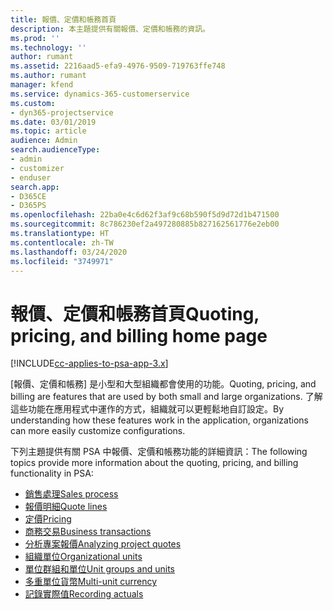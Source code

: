```yaml
---
title: 報價、定價和帳務首頁
description: 本主題提供有關報價、定價和帳務的資訊。
ms.prod: ''
ms.technology: ''
author: rumant
ms.assetid: 2216aad5-efa9-4976-9509-719763ffe748
ms.author: rumant
manager: kfend
ms.service: dynamics-365-customerservice
ms.custom:
- dyn365-projectservice
ms.date: 03/01/2019
ms.topic: article
audience: Admin
search.audienceType:
- admin
- customizer
- enduser
search.app:
- D365CE
- D365PS
ms.openlocfilehash: 22ba0e4c6d62f3af9c68b590f5d9d72d1b471500
ms.sourcegitcommit: 8c786230ef2a497280885b827162561776e2eb00
ms.translationtype: HT
ms.contentlocale: zh-TW
ms.lasthandoff: 03/24/2020
ms.locfileid: "3749971"
---
```

# <a name="quoting-pricing-and-billing-home-page"></a><span data-ttu-id="bcc16-103">報價、定價和帳務首頁</span><span class="sxs-lookup"><span data-stu-id="bcc16-103">Quoting, pricing, and billing home page</span></span>

[!INCLUDE[cc-applies-to-psa-app-3.x](../includes/cc-applies-to-psa-app-3x.md)]

<span data-ttu-id="bcc16-104">[報價、定價和帳務] 是小型和大型組織都會使用的功能。</span><span class="sxs-lookup"><span data-stu-id="bcc16-104">Quoting, pricing, and billing are features that are used by both small and large organizations.</span></span> <span data-ttu-id="bcc16-105">了解這些功能在應用程式中運作的方式，組織就可以更輕鬆地自訂設定。</span><span class="sxs-lookup"><span data-stu-id="bcc16-105">By understanding how these features work in the application, organizations can more easily customize configurations.</span></span>

<span data-ttu-id="bcc16-106">下列主題提供有關 PSA 中報價、定價和帳務功能的詳細資訊：</span><span class="sxs-lookup"><span data-stu-id="bcc16-106">The following topics provide more information about the quoting, pricing, and billing functionality in PSA:</span></span>

- [<span data-ttu-id="bcc16-107">銷售處理</span><span class="sxs-lookup"><span data-stu-id="bcc16-107">Sales process</span></span>](basic-sales-process.md)
- [<span data-ttu-id="bcc16-108">報價明細</span><span class="sxs-lookup"><span data-stu-id="bcc16-108">Quote lines</span></span>](basic-quote-lines.md)
- [<span data-ttu-id="bcc16-109">定價</span><span class="sxs-lookup"><span data-stu-id="bcc16-109">Pricing</span></span>](basic-pricing.md)
- [<span data-ttu-id="bcc16-110">商務交易</span><span class="sxs-lookup"><span data-stu-id="bcc16-110">Business transactions</span></span>](basic-business-transactions.md)
- [<span data-ttu-id="bcc16-111">分析專案報價</span><span class="sxs-lookup"><span data-stu-id="bcc16-111">Analyzing project quotes</span></span>](basic-analyzing-quotes.md)
- [<span data-ttu-id="bcc16-112">組織單位</span><span class="sxs-lookup"><span data-stu-id="bcc16-112">Organizational units</span></span>](advanced-organizational.md)
- [<span data-ttu-id="bcc16-113">單位群組和單位</span><span class="sxs-lookup"><span data-stu-id="bcc16-113">Unit groups and units</span></span>](advanced-units.md)
- [<span data-ttu-id="bcc16-114">多重單位貨幣</span><span class="sxs-lookup"><span data-stu-id="bcc16-114">Multi-unit currency</span></span>](advanced-currency.md)
- [<span data-ttu-id="bcc16-115">記錄實際值</span><span class="sxs-lookup"><span data-stu-id="bcc16-115">Recording actuals</span></span>](advanced-actuals.md)
